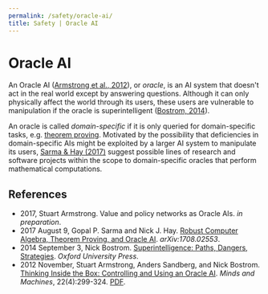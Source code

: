 ```yaml
---
permalink: /safety/oracle-ai/
title: Safety | Oracle AI
---
```

# Oracle AI

An Oracle AI ([Armstrong et al., 2012](https://link.springer.com/article/10.1007/s11023-012-9282-2)), or *oracle*, is an AI system that doesn't act in the real world except by answering questions. Although it can only physically affect the world through its users, these users are vulnerable to manipulation if the oracle is superintelligent ([Bostrom, 2014](https://www.amazon.com/Superintelligence-Dangers-Strategies-Nick-Bostrom/dp/0199678111)).

An oracle is called *domain-specific* if it is only queried for domain-specific tasks, e.g. [theorem proving](http://realai.org/automated-theorem-proving/). Motivated by the possibility that deficiencies in domain-specific AIs might be exploited by a larger AI system to manipulate its users, [Sarma & Hay (2017)](https://arxiv.org/abs/1708.02553) suggest possible lines of research and software projects within the scope to domain-specific oracles that perform mathematical computations.

## References

* 2017, Stuart Armstrong. Value and policy networks as Oracle AIs. *in preparation*.
* 2017 August 9, Gopal P. Sarma and Nick J. Hay. [Robust Computer Algebra, Theorem Proving, and Oracle AI](https://arxiv.org/abs/1708.02553). *arXiv:1708.02553*.
* 2014 September 3, Nick Bostrom. [Superintelligence: Paths, Dangers, Strategies](https://www.amazon.com/Superintelligence-Dangers-Strategies-Nick-Bostrom/dp/0199678111). *Oxford University Press*.
* 2012 November, Stuart Armstrong, Anders Sandberg, and Nick Bostrom. [Thinking Inside the Box: Controlling and Using an Oracle AI](https://link.springer.com/article/10.1007/s11023-012-9282-2). *Minds and Machines*, 22(4):299-324. [PDF](https://nickbostrom.com/papers/oracle.pdf).

